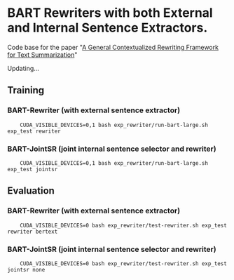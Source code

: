 # BART Rewriters with both External and Internal Sentence Extractors.
Code base for the paper "[A General Contextualized Rewriting Framework for Text Summarization](https://arxiv.org/abs/2207.05948)"

Updating...

## Training
### BART-Rewriter (with external sentence extractor)
```
    CUDA_VISIBLE_DEVICES=0,1 bash exp_rewriter/run-bart-large.sh exp_test rewriter
```

### BART-JointSR (joint internal sentence selector and rewriter)
```
    CUDA_VISIBLE_DEVICES=0,1 bash exp_rewriter/run-bart-large.sh exp_test jointsr
```

## Evaluation
### BART-Rewriter (with external sentence extractor)
```
    CUDA_VISIBLE_DEVICES=0 bash exp_rewriter/test-rewriter.sh exp_test rewriter bertext
```

### BART-JointSR (joint internal sentence selector and rewriter)
```
    CUDA_VISIBLE_DEVICES=0 bash exp_rewriter/test-rewriter.sh exp_test jointsr none
```